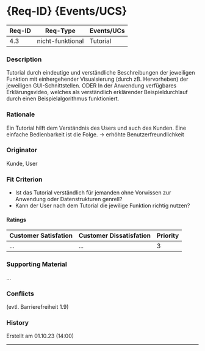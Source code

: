 # {Req-ID} {Events/UCS}

| Req-ID | Req-Type         | Events/UCs |
|--------|------------------|------------|
| 4.3    | nicht-funktional | Tutorial   |

### Description
Tutorial durch eindeutige und verständliche Beschreibungen der jeweiligen Funktion mit einhergehender Visualsierung (durch zB. Hervorheben) der jeweiligen GUI-Schnittstellen.
ODER
In der Anwendung verfügbares Erklärungsvideo, welches als verständlich erklärender Beispieldurchlauf durch einen Beispielalgorithmus funktioniert.

### Rationale
Ein Tutorial hilft dem Verständnis des Users und auch des Kunden. Eine einfache Bedienbarkeit ist die Folge. -> erhöhte Benutzerfreundlichkeit

### Originator
Kunde, User

### Fit Criterion
- Ist das Tutorial verständlich für jemanden ohne Vorwissen zur Anwendung oder Datenstrukturen genrell?
- Kann der User nach dem Tutorial die jewilige Funktion richtig nutzen?

#### Ratings
| Customer Satisfation | Customer Dissatisfation | Priority |
|----------------------|-------------------------|----------|
| ...                  | ...                     | 3        |

### Supporting Material
...

### Conflicts
(evtl. Barrierefreiheit 1.9)

### History
Erstellt am 01.10.23 (14:00)

---
